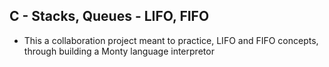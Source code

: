 ## C - Stacks, Queues - LIFO, FIFO
* This a collaboration project meant to practice, LIFO and FIFO concepts, through building a Monty language interpretor

